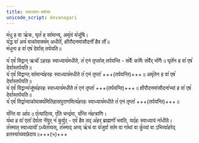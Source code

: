 ```yaml
---
title: स्वाध्याय-प्रशंसा
unicode_script: devanagari
---
```



म꣡धु ह वा ऋ꣡चः, घृतं꣡ ह सा꣡मान्य्, अमृ꣡तं य꣡जूंषि।  
य꣡द्ध वा꣡ अयं꣡ वाकोवाक्य꣡म् अधीते꣡, क्षीरौदनमांसौदनौ꣡ हैव तौ꣡॥  
म꣡धुना ह वा꣡ एष꣡ देवां꣡स् तर्पयति॥  

य꣡ एवं꣡ विद्वान् ऋचो꣡ ऽहरहः स्वाध्याय꣡मधीते, त꣡ एनं तृप्ता꣡स् तर्पयन्ति - स꣡र्वैः का꣡मैः स꣡र्वैर् भो꣡गैः॥ घृते꣡न ह वा꣡ एष꣡ देवां꣡स्तर्पयति॥  
य꣡ एवं꣡ विद्वान्त् सा꣡मान्य꣡हरहः स्वाध्याय꣡मधीते त꣡ एनं तृप्ता꣡ +++(तर्पयन्ति)+++॥ अमृ꣡तेन ह वा꣡ एष꣡ देवां꣡स्तर्पयति॥  
य꣡ एवं꣡ विद्वान्य꣡जूंष्य꣡हरहः स्वाध्याय꣡मधीते त꣡ एनं तृप्ता꣡ +++(तर्पयन्ति)+++॥ क्षीरौदनमांसौदना꣡भ्यां ह वा꣡ एष꣡ देवां꣡स्तर्पयति॥  
य꣡ एवं꣡ विद्वा꣡न्वाकोवाक्य꣡मितिहासपुराणमित्य꣡हरहः स्वाध्याय꣡मधीते त꣡ एनं तृप्ता꣡ +++(तर्पयन्ति)+++॥  

य꣡न्ति वा आ꣡पः॥ ए꣡त्यादित्य, ए꣡ति चन्द्र꣡मा, य꣡न्ति न꣡क्षत्राणि।  
य꣡था ह वा꣡ एता꣡ देव꣡ता ने꣡युर् न꣡ कुर्युर् - एवं꣡ हैव तद् अ꣡हर् ब्राह्मणो꣡ भवति, यद꣡हः स्वाध्यायं ना꣡धीते।  
त꣡स्मात् स्वाध्यायो꣡ ऽध्येत꣡व्यस्, त꣡स्माद् अप्य् ऋ꣡चं वा य꣡जुर्वा सा꣡म वा गा꣡थां वा कुं꣡व्यां वा ऽभिव्या꣡हरेद् व्रतस्या꣡व्यवछेदाय॥+++(५)+++  

